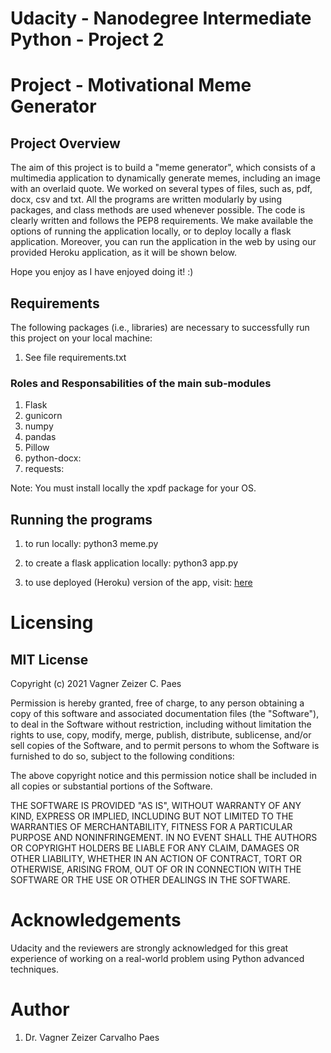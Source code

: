 # Udacity - Nanodegree Intermediate Python - Project 2

# Project - Motivational Meme Generator

## Project Overview

The aim of this project is to build a "meme generator", which consists of a multimedia application to dynamically generate memes, including an image with an overlaid quote.
We worked on several types of files, such as, pdf, docx, csv and txt. 
All the programs are written modularly by using packages, and class methods are used whenever possible.
The code is clearly written and follows the PEP8 requirements.
We make available the options of running the application locally, or to deploy locally a flask application.
Moreover, you can run the application in the web by using our provided Heroku application, as it will be shown below.

Hope you enjoy as I have enjoyed doing it! :)

## Requirements

The following packages (i.e., libraries) are necessary to successfully run this project on your local machine:

1. See file requirements.txt

### Roles and Responsabilities of the main sub-modules

1. Flask
2. gunicorn
3. numpy
4. pandas
5. Pillow
6. python-docx:
7. requests: 

Note: You must install locally the xpdf package for your OS.

## Running the programs

1. to run locally: python3 meme.py

2. to create a flask application locally: python3 app.py

3. to use deployed (Heroku) version of the app, visit: [here](https://multicultural-crown-56632.herokuapp.com/)


# Licensing

## MIT License

Copyright (c) 2021 Vagner Zeizer C. Paes

Permission is hereby granted, free of charge, to any person obtaining a copy of this software and associated documentation files (the "Software"), to deal in the Software without restriction, including without limitation the rights to use, copy, modify, merge, publish, distribute, sublicense, and/or sell copies of the Software, and to permit persons to whom the Software is furnished to do so, subject to the following conditions:

The above copyright notice and this permission notice shall be included in all copies or substantial portions of the Software.

THE SOFTWARE IS PROVIDED "AS IS", WITHOUT WARRANTY OF ANY KIND, EXPRESS OR IMPLIED, INCLUDING BUT NOT LIMITED TO THE WARRANTIES OF MERCHANTABILITY, FITNESS FOR A PARTICULAR PURPOSE AND NONINFRINGEMENT. IN NO EVENT SHALL THE AUTHORS OR COPYRIGHT HOLDERS BE LIABLE FOR ANY CLAIM, DAMAGES OR OTHER LIABILITY, WHETHER IN AN ACTION OF CONTRACT, TORT OR OTHERWISE, ARISING FROM, OUT OF OR IN CONNECTION WITH THE SOFTWARE OR THE USE OR OTHER DEALINGS IN THE SOFTWARE.

# Acknowledgements

Udacity and the reviewers are strongly acknowledged for this great experience of working on a real-world problem using Python advanced techniques.

# Author

1. Dr. Vagner Zeizer Carvalho Paes
